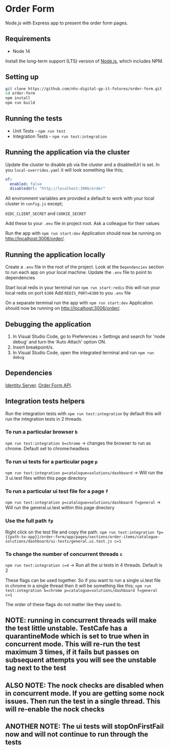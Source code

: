 # Order Form

Node.js with Express app to present the order form pages.

## Requirements

- Node 14

Install the long-term support (LTS) version of [Node.js](https://nodejs.org/en/), which includes NPM.

## Setting up

```sh
git clone https://github.com/nhs-digital-gp-it-futures/order-form.git
cd order-form
npm install
npm run build
```

## Running the tests

- Unit Tests - `npm run test`
- Integration Tests - `npm run test:integration`

## Running the application via the cluster

Update the cluster to disable pb via the cluster and a disabledUrl is set. In you `local-overrides.yaml` it will look something like this;

```yaml
of:
  enabled: false
  disabledUrl: "http://localhost:3006/order"
```

All environment variables are provided a default to work with your local cluster in `config.js` except;

`OIDC_CLIENT_SECRET` and `COOKIE_SECRET`

Add these to your `.env` file in project root. Ask a colleague for their values

Run the app with `npm run start:dev`
Application should now be running on <http://localhost:3006/order/>.

## Running the application locally

Create a `.env` file in the root of the project.
Look at the `Dependencies` section to run each app on your local machine.
Update the `.env` file to point to dependencies

Start local redis in your terminal run `npm run start:redis` this will run your local redis on port `6380`
Add `REDIS_PORT=6380` to you `.env` file

On a separate terminal run the app with `npm run start:dev`
Application should now be running on <http://localhost:3006/order/>.

## Debugging the application

 1. In Visual Studio Code, go to Preferences > Settings and search for 'node debug' and turn the 'Auto Attach' option ON.
 2. Insert breakpoint/s.
 3. In Visual Studio Code, open the integrated terminal and run `npm run debug`

## Dependencies

[Identity Server](https://github.com/nhs-digital-gp-it-futures/BuyingCatalogueIdentity).
[Order Form API](https://github.com/nhs-digital-gp-it-futures/BuyingCatalogueOrdering#running-the-application).

## Integration tests helpers

Run the integration tests with `npm run test:integration` by default this will run the integration tests in 2 threads.

### To run a particular browser `b`

`npm run test:integration b=chrome` -> changes the browser to run as chrome. Default set to chrome:headless

### To run ui tests for a particular page `p`

`npm run test:integration p=catalogue=solutions/dashboard` -> Will run the 3 ui.test files within this page directory

### To run a particular ui test file for a page `f`

`npm run test:integration p=catalogue=solutions/dashboard f=general` -> Will run the general.ui.test within this page directory

### Use the full path `fp`

Right click on the test file and copy the path.
`npm run test:integration fp={{path-to-app}}/order-form/app/pages/sections/order-items/catalogue-solutions/dashboard/ui-tests/general.ui.test.js c=1`

### To change the number of concurrent threads `c`

`npm run test:integration c=4` -> Run all the ui tests in 4 threads. Default is 2

These flags can be used together. So if you want to run a single ui.test file in chrome in a single thread then it will be something like this;
`npm run test:integration b=chrome p=catalogue=solutions/dashboard f=general c=1`

The order of these flags do not matter like they used to.

## NOTE: running in concurrent threads will make the test little unstable. TestCafe has a quarantineMode which is set to true when in concurrent mode. This will re-run the test maximum 3 times, if it fails but passes on subsequent attempts you will see the unstable tag next to the test

## ALSO NOTE: The nock checks are disabled when in concurrent mode. If you are getting some nock issues. Then run the test in a single thread. This will re-enable the nock checks

## ANOTHER NOTE: The ui tests will stopOnFirstFail now and will not continue to run through the tests
